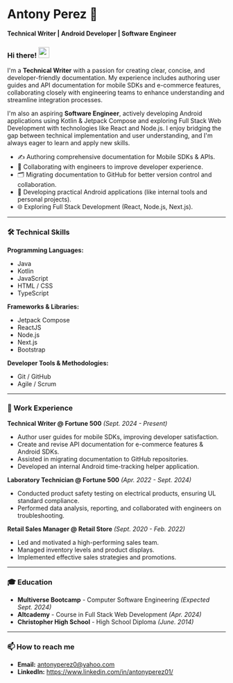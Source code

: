 # Antony Perez 👋

**Technical Writer | Android Developer | Software Engineer**

### Hi there! <img src="https://media.giphy.com/media/hvRJCLFzcasrR4ia7z/giphy.gif" width="25px">

I'm a **Technical Writer** with a passion for creating clear, concise, and developer-friendly documentation. My experience includes authoring user guides and API documentation for mobile SDKs and e-commerce features, collaborating closely with engineering teams to enhance understanding and streamline integration processes.

I'm also an aspiring **Software Engineer**, actively developing Android applications using Kotlin & Jetpack Compose and exploring Full Stack Web Development with technologies like React and Node.js. I enjoy bridging the gap between technical implementation and user understanding, and I'm always eager to learn and apply new skills.

* ✍️ Authoring comprehensive documentation for Mobile SDKs & APIs.
* 🤝 Collaborating with engineers to improve developer experience.
* 🗂️ Migrating documentation to GitHub for better version control and collaboration.
* 📱 Developing practical Android applications (like internal tools and personal projects).
* 🌐 Exploring Full Stack Development (React, Node.js, Next.js).

---

### 🛠️ Technical Skills

**Programming Languages:**
* Java
* Kotlin
* JavaScript
* HTML / CSS
* TypeScript

**Frameworks & Libraries:**
* Jetpack Compose
* ReactJS
* Node.js
* Next.js
* Bootstrap

**Developer Tools & Methodologies:**
* Git / GitHub
* Agile / Scrum

---

### 💼 Work Experience

**Technical Writer @ Fortune 500** *(Sept. 2024 - Present)*
* Author user guides for mobile SDKs, improving developer satisfaction.
* Create and revise API documentation for e-commerce features & Android SDKs.
* Assisted in migrating documentation to GitHub repositories.
* Developed an internal Android time-tracking helper application.

**Laboratory Technician @ Fortune 500** *(Apr. 2022 - Sept. 2024)*
* Conducted product safety testing on electrical products, ensuring UL standard compliance.
* Performed data analysis, reporting, and collaborated with engineers on troubleshooting.

**Retail Sales Manager @ Retail Store** *(Sept. 2020 - Feb. 2022)*
* Led and motivated a high-performing sales team.
* Managed inventory levels and product displays.
* Implemented effective sales strategies and promotions.

---

### 🎓 Education

* **Multiverse Bootcamp** - Computer Software Engineering *(Expected Sept. 2024)*
* **Altcademy** - Course in Full Stack Web Development *(Apr. 2024)*
* **Christopher High School** - High School Diploma *(June. 2014)*

---

### 📫 How to reach me

* **Email:** <a href="mailto:antonyperez0@yahoo.com">antonyperez0@yahoo.com</a>
* **LinkedIn:** https://www.linkedin.com/in/antonyperez01/
